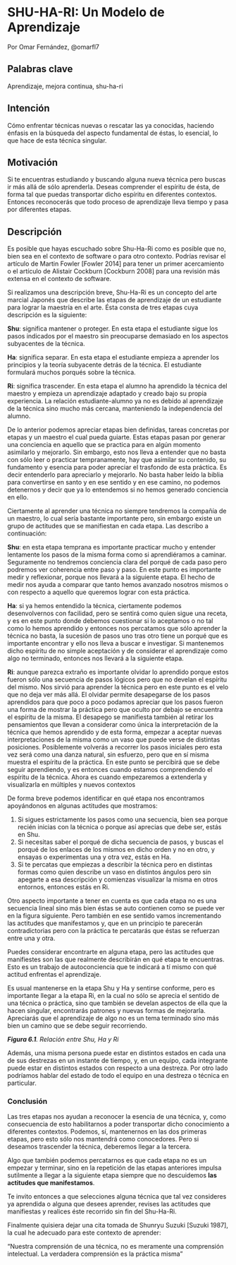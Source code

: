 # SHU-HA-RI: Un Modelo de Aprendizaje
Por Omar Fernández, @omarfl7

## Palabras clave

Aprendizaje, mejora continua, shu-ha-ri

## Intención

Cómo enfrentar técnicas nuevas o rescatar las ya conocidas, haciendo énfasis en la búsqueda del aspecto fundamental de éstas, lo esencial, lo que hace de esta técnica singular.

## Motivación

Si te encuentras estudiando y buscando alguna nueva técnica pero buscas ir más allá de sólo aprenderla. Deseas comprender el espíritu de ésta, de forma tal que puedas transportar dicho espíritu en diferentes contextos. Entonces reconocerás que todo proceso de aprendizaje lleva tiempo y pasa por diferentes etapas.

## Descripción

Es posible que hayas escuchado sobre Shu-Ha-Ri como es posible que no, bien sea en el contexto de software o para otro contexto. Podrías revisar el artículo de Martin Fowler [Fowler 2014] para tener un primer acercamiento o el artículo de Alistair Cockburn [Cockburn 2008] para una revisión más extensa en el contexto de software.

Si realizamos una descripción breve, Shu-Ha-Ri es un concepto del arte marcial Japonés que describe las etapas de aprendizaje de un estudiante para lograr la maestría en el arte. Ésta consta de tres etapas cuya descripción es la siguiente:

**Shu**: significa mantener o proteger. En esta etapa el estudiante sigue los pasos indicados por el maestro sin preocuparse demasiado en los aspectos subyacentes de la técnica.

**Ha**: significa separar. En esta etapa el estudiante empieza a aprender los principios y la teoría subyacente detrás de la técnica. El estudiante formulará muchos porqués sobre la técnica.

**Ri**: significa trascender. En esta etapa el alumno ha aprendido la técnica del maestro y empieza un aprendizaje adaptado y creado bajo su propia experiencia. La relación estudiante-alumno ya no es debido al aprendizaje de la técnica sino mucho más cercana, manteniendo la independencia del alumno.

De lo anterior podemos apreciar etapas bien definidas, tareas concretas por etapas y un maestro el cual pueda guiarte. Estas etapas pasan por generar una conciencia en aquello que se practica para en algún momento asimilarlo y mejorarlo. Sin embargo, esto nos lleva a entender que no basta con sólo leer o practicar tempranamente, hay que asimilar su contenido, su fundamento y esencia para poder apreciar el trasfondo de esta práctica. Es decir entenderlo para apreciarlo y mejorarlo. No basta haber leído la biblia para convertirse en santo y en ese sentido y en ese camino, no podemos detenernos y decir que ya lo entendemos si no hemos generado conciencia en ello.

Ciertamente al aprender una técnica no siempre tendremos la compañía de un maestro, lo cual sería bastante importante pero, sin embargo existe un grupo de actitudes que se manifiestan en cada etapa. Las describo a continuación:

**Shu**: en esta etapa temprana es importante practicar mucho y entender lentamente los pasos de la misma forma como si aprendiéramos a caminar. Seguramente no tendremos conciencia clara del porqué de cada paso pero podremos ver coherencia entre paso y paso. En este punto es importante medir y reflexionar, porque nos llevará a la siguiente etapa. El hecho de medir nos ayuda a comparar que tanto hemos avanzado nosotros mismos o con respecto a aquello que queremos lograr con esta práctica.

**Ha**: si ya hemos entendido la técnica, ciertamente podemos desenvolvernos con facilidad, pero se sentirá como quien sigue una receta, y es en este punto donde debemos cuestionar si lo aceptamos o no tal como lo hemos aprendido y entonces nos percatamos que sólo aprender la técnica no basta, la sucesión de pasos uno tras otro tiene un porqué que es importante encontrar y ello nos lleva a buscar e investigar. Si mantenemos dicho espíritu de no simple aceptación y de considerar el aprendizaje como algo no terminado, entonces nos llevará a la siguiente etapa.

**Ri**: aunque parezca extraño es importante olvidar lo aprendido porque estos fueron sólo una secuencia de pasos lógicos pero que no develan el espíritu del mismo. Nos sirvió para aprender la técnica pero en este punto es el velo que no deja ver más allá. El olvidar permite desapegarse de los pasos aprendidos para que poco a poco podamos apreciar que los pasos fueron una forma de mostrar la práctica pero que oculto por debajo se encuentra el espíritu de la misma. El desapego se manifiesta también al retirar los pensamientos que llevan a considerar como única la interpretación de la técnica que hemos aprendido y de esta forma, empezar a aceptar nuevas interpretaciones de la misma como un vaso que puede verse de distintas posiciones. Posiblemente volverás a recorrer los pasos iniciales pero esta vez será como una danza natural, sin esfuerzo, pero que en sí misma muestra el espíritu de la práctica. En este punto se percibirá que se debe seguir aprendiendo, y es entonces cuando estamos comprendiendo el espíritu de la técnica. Ahora es cuando empezaremos a extenderla y visualizarla en múltiples y nuevos contextos

De forma breve podemos identificar en qué etapa nos encontramos apoyándonos en algunas actitudes que mostramos:

1.  Si sigues estrictamente los pasos como una secuencia, bien sea porque recién inicias con la técnica o porque así aprecias que debe ser, estás en Shu.
2.  Si necesitas saber el porqué de dicha secuencia de pasos, y buscas el porqué de los enlaces de los mismos en dicho orden y no en otro, y ensayas o experimentas una y otra vez, estás en Ha.
3.  Si te percatas que empiezas a describir la técnica pero en distintas formas como quien describe un vaso en distintos ángulos pero sin apegarte a esa descripción y comienzas visualizar la misma en otros entornos, entonces estás en Ri.

Otro aspecto importante a tener en cuenta es que cada etapa no es una secuencia lineal sino más bien éstas se auto contienen como se puede ver en la figura siguiente. Pero también en ese sentido vamos incrementando las actitudes que manifestamos y, que en un principio te parecerán contradictorias pero con la práctica te percatarás que éstas se refuerzan entre una y otra.

Puedes considerar encontrarte en alguna etapa, pero las actitudes que manifiestes son las que realmente describirán en qué etapa te encuentras. Esto es un trabajo de autoconciencia que te indicará a tí mismo con qué actitud enfrentas el aprendizaje.

Es usual mantenerse en la etapa Shu y Ha y sentirse conforme, pero es importante llegar a la etapa Ri, en la cual no sólo se aprecia el sentido de una técnica o práctica, sino que también se develan aspectos de ella que la hacen singular, encontrarás patrones y nuevas formas de mejorarla. Apreciarás que el aprendizaje de algo no es un tema terminado sino más bien un camino que se debe seguir recorriendo.

**_Figura 6.1_**_. Relación entre Shu, Ha y Ri_

Además, una misma persona puede estar en distintos estados en cada una de sus destrezas en un instante de tiempo, y, en un equipo, cada integrante puede estar en distintos estados con respecto a una destreza. Por otro lado podríamos hablar del estado de todo el equipo en una destreza o técnica en particular.

### Conclusión

Las tres etapas nos ayudan a reconocer la esencia de una técnica, y, como consecuencia de esto habilitarnos a poder transportar dicho conocimiento a diferentes contextos. Podemos, sí, mantenernos en las dos primeras etapas, pero esto sólo nos mantendrá como conocedores. Pero si deseamos trascender la técnica, deberemos llegar a la tercera.

Algo que también podemos percatarnos es que cada etapa no es un empezar y terminar, sino en la repetición de las etapas anteriores impulsa sutilmente a llegar a la siguiente etapa siempre que no descuidemos **las actitudes que manifestamos**.

Te invito entonces a que selecciones alguna técnica que tal vez consideres ya aprendida o alguna que desees aprender, revises las actitudes que manifiestas y realices éste recorrido sin fin del Shu-Ha-Ri.

Finalmente quisiera dejar una cita tomada de Shunryu Suzuki [Suzuki 1987], la cual he adecuado para este contexto de aprender:

“Nuestra comprensión de una técnica, no es meramente una comprensión intelectual. La verdadera comprensión es la práctica misma”